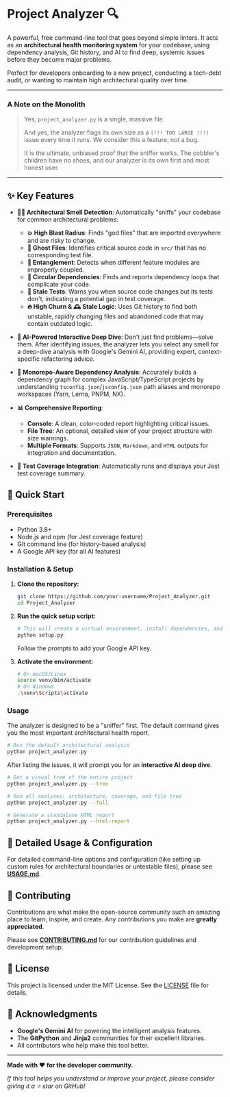 # Project Analyzer 🔍

A powerful, free command-line tool that goes beyond simple linters. It acts as an **architectural health monitoring system** for your codebase, using dependency analysis, Git history, and AI to find deep, systemic issues before they become major problems.

Perfect for developers onboarding to a new project, conducting a tech-debt audit, or wanting to maintain high architectural quality over time.

---

### A Note on the Monolith

> Yes, `project_analyzer.py` is a single, massive file.
>
> And yes, the analyzer flags its own size as a `(!!! TOO LARGE !!!)` issue every time it runs. We consider this a feature, not a bug.
>
> It is the ultimate, unbiased proof that the sniffer works. The cobbler's children have no shoes, and our analyzer is its own first and most honest user.

---

## ✨ Key Features

*   **🕵️‍♂️ Architectural Smell Detection**: Automatically "sniffs" your codebase for common architectural problems:
    *   **💥 High Blast Radius**: Finds "god files" that are imported everywhere and are risky to change.
    *   **👻 Ghost Files**: Identifies critical source code in `src/` that has no corresponding test file.
    *   **🔗 Entanglement**: Detects when different feature modules are improperly coupled.
    *   **🔄 Circular Dependencies**: Finds and reports dependency loops that complicate your code.
    *   **👀 Stale Tests**: Warns you when source code changes but its tests don't, indicating a potential gap in test coverage.
    *   **🔥 High Churn & 🕰️ Stale Logic**: Uses Git history to find both unstable, rapidly changing files and abandoned code that may contain outdated logic.

*   **🤖 AI-Powered Interactive Deep Dive**: Don't just find problems—solve them. After identifying issues, the analyzer lets you select any smell for a deep-dive analysis with Google's Gemini AI, providing expert, context-specific refactoring advice.

*   **🚀 Monorepo-Aware Dependency Analysis**: Accurately builds a dependency graph for complex JavaScript/TypeScript projects by understanding `tsconfig.json`/`jsconfig.json` path aliases and monorepo workspaces (Yarn, Lerna, PNPM, NX).

*   **📊 Comprehensive Reporting**:
    *   **Console**: A clean, color-coded report highlighting critical issues.
    *   **File Tree**: An optional, detailed view of your project structure with size warnings.
    *   **Multiple Formats**: Supports `JSON`, `Markdown`, and `HTML` outputs for integration and documentation.

*   **🧪 Test Coverage Integration**: Automatically runs and displays your Jest test coverage summary.

## 🚀 Quick Start

### Prerequisites

*   Python 3.8+
*   Node.js and npm (for Jest coverage feature)
*   Git command line (for history-based analysis)
*   A Google API key (for all AI features)

### Installation & Setup

1.  **Clone the repository:**
    ```bash
    git clone https://github.com/your-username/Project_Analyzer.git
    cd Project_Analyzer
    ```

2.  **Run the quick setup script:**
    ```bash
    # This will create a virtual environment, install dependencies, and set up your .env file
    python setup.py
    ```
    Follow the prompts to add your Google API key.

3.  **Activate the environment:**
    ```bash
    # On macOS/Linux
    source venv/bin/activate
    # On Windows
    .\venv\Scripts\activate
    ```

### Usage

The analyzer is designed to be a "sniffer" first. The default command gives you the most important architectural health report.

```bash
# Run the default architectural analysis
python project_analyzer.py
```
After listing the issues, it will prompt you for an **interactive AI deep dive**.

```bash
# Get a visual tree of the entire project
python project_analyzer.py --tree

# Run all analyses: architecture, coverage, and file tree
python project_analyzer.py --full

# Generate a standalone HTML report
python project_analyzer.py --html-report
```

## 📖 Detailed Usage & Configuration

For detailed command-line options and configuration (like setting up custom rules for architectural boundaries or untestable files), please see [**USAGE.md**](./USAGE.md).

## 🤝 Contributing

Contributions are what make the open-source community such an amazing place to learn, inspire, and create. Any contributions you make are **greatly appreciated**.

Please see [**CONTRIBUTING.md**](./CONTRIBUTING.md) for our contribution guidelines and development setup.

## 📝 License

This project is licensed under the MIT License. See the [LICENSE](./LICENSE) file for details.

## 🙏 Acknowledgments

*   **Google's Gemini AI** for powering the intelligent analysis features.
*   The **GitPython** and **Jinja2** communities for their excellent libraries.
*   All contributors who help make this tool better.

---

**Made with ❤️ for the developer community.**

*If this tool helps you understand or improve your project, please consider giving it a ⭐ star on GitHub!*